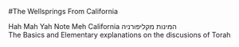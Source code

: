 #The Wellsprings From California

Hah Mah Yah Note Meh California
המינות מקליפורניה  
The Basics and Elementary explanations on the discusions of Torah
